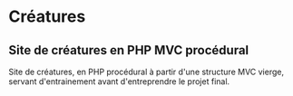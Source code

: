 # Créatures #
## Site de créatures en PHP MVC procédural ##

Site de créatures, en PHP procédural à partir d'une
structure MVC vierge, servant d'entrainement avant
d'entreprendre le projet final.
